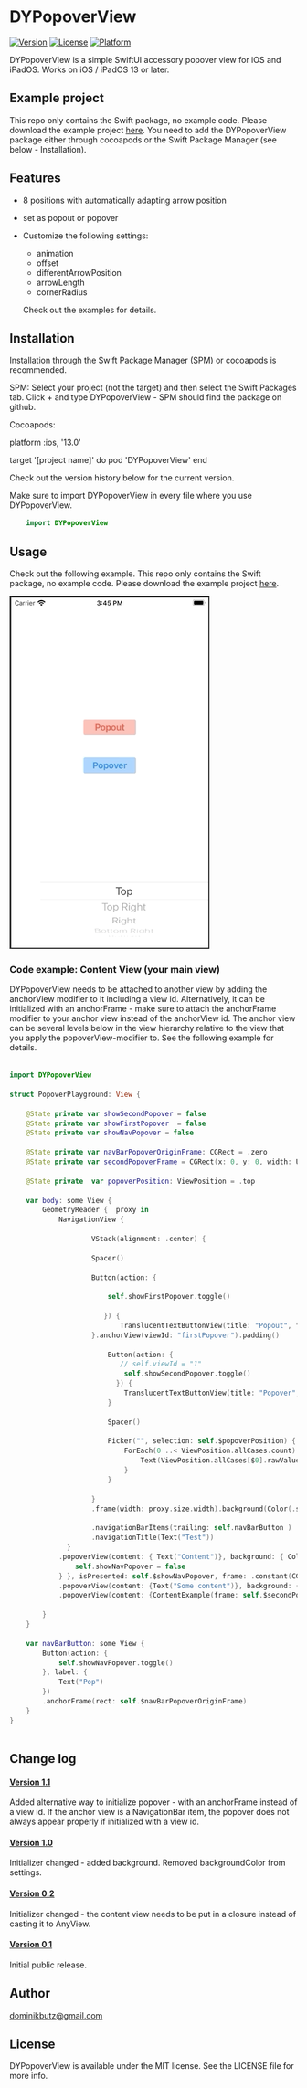 # DYPopoverView

[![Version](https://img.shields.io/cocoapods/v/DYPopoverView.svg?style=flat)](https://cocoapods.org/pods/DYPopoverView)
[![License](https://img.shields.io/cocoapods/l/DYPopoverView.svg?style=flat)](https://cocoapods.org/pods/DYPopoverView)
[![Platform](https://img.shields.io/cocoapods/p/DYPopoverView.svg?style=flat)](https://cocoapods.org/pods/DYPopoverView)


DYPopoverView is a simple SwiftUI accessory popover view for iOS and iPadOS. Works on iOS / iPadOS 13 or later. 

## Example project

This repo only contains the Swift package, no example code. Please download the example project [here](https://github.com/DominikButz/DYPopoverViewExample.git).
You need to add the DYPopoverView package either through cocoapods or the Swift Package Manager (see below - Installation). 

## Features

* 8 positions with automatically adapting arrow position
* set as popout or popover
* Customize the following settings:
	- animation
	- offset
	- differentArrowPosition
	- arrowLength
	- cornerRadius

	Check out the examples for details. 


## Installation


Installation through the Swift Package Manager (SPM) or cocoapods is recommended. 

SPM:
Select your project (not the target) and then select the Swift Packages tab. Click + and type DYPopoverView - SPM should find the package on github. 

Cocoapods:

platform :ios, '13.0'

target '[project name]' do
 	pod 'DYPopoverView'
end


Check out the version history below for the current version.


Make sure to import DYPopoverView in every file where you use DYPopoverView. 

```Swift
    import DYPopoverView
```

## Usage

Check out the following example. This repo only contains the Swift package, no example code. Please download the example project [here](https://github.com/DominikButz/DYPopoverViewExample.git).


![DYPopoverView example](gitResources/example01.gif) 


### Code example: Content View (your main view)


DYPopoverView needs to be attached to another view by adding the anchorView modifier to it including a view id. Alternatively, it can be initialized with an anchorFrame - make sure to attach the anchorFrame modifier to your anchor view instead of the anchorView id. The anchor view can be several levels below in the view hierarchy relative to the view that you apply the popoverView-modifier to. 
See the following example for details.

```Swift

import DYPopoverView

struct PopoverPlayground: View {
    
    @State private var showSecondPopover = false
    @State private var showFirstPopover  = false
    @State private var showNavPopover = false
    
    @State private var navBarPopoverOriginFrame: CGRect = .zero
    @State private var secondPopoverFrame = CGRect(x: 0, y: 0, width: UIScreen.main.bounds.width * 0.75, height:150 )

    @State private  var popoverPosition: ViewPosition = .top
    
    var body: some View {
        GeometryReader {  proxy in
            NavigationView {
                
                    VStack(alignment: .center) {
               
                    Spacer()
                  
                    Button(action: {

                        self.showFirstPopover.toggle()
                           
                       }) {
                           TranslucentTextButtonView(title: "Popout", foregroundColor: .red, backgroundColor: .red, frameWidth: 100)
                    }.anchorView(viewId: "firstPopover").padding()
                           
                        Button(action: {
                           // self.viewId = "1"
                            self.showSecondPopover.toggle()
                          }) {
                            TranslucentTextButtonView(title: "Popover", foregroundColor: .accentColor, backgroundColor: .accentColor, frameWidth: 100).anchorView(viewId: "secondPopover")
                        }

                        Spacer()
                    
                        Picker("", selection: self.$popoverPosition) {
                            ForEach(0 ..< ViewPosition.allCases.count) {
                                Text(ViewPosition.allCases[$0].rawValue).tag(ViewPosition.allCases[$0])
                            }
                        }
                         
                    }
                    .frame(width: proxy.size.width).background(Color(.systemBackground))

                    .navigationBarItems(trailing: self.navBarButton )
                    .navigationTitle(Text("Test"))
              }
            .popoverView(content: { Text("Content")}, background: { Color(.secondarySystemBackground).onTapGesture {
                self.showNavPopover = false
            } }, isPresented: self.$showNavPopover, frame: .constant(CGRect(x:0, y:0, width: 200, height: 200)), anchorFrame: self.navBarPopoverOriginFrame, popoverType: .popout, position: .bottomLeft, viewId: "")
            .popoverView(content: {Text("Some content")}, background: {BlurView(style: .systemChromeMaterial)}, isPresented: self.$showFirstPopover, frame: .constant(CGRect(x: 0, y: 0, width: 150, height: 150)),  anchorFrame: nil, popoverType: .popout, position: self.popoverPosition, viewId: "firstPopover", settings: DYPopoverViewSettings(shadowRadius: 20))
            .popoverView(content: {ContentExample(frame: self.$secondPopoverFrame, show:self.$showSecondPopover)}, background: {Color(.secondarySystemBackground)}, isPresented: self.$showSecondPopover, frame: self.$secondPopoverFrame, anchorFrame: nil, popoverType: .popover, position: self.popoverPosition, viewId: "secondPopover", settings: DYPopoverViewSettings(cornerRadius: (30, 30, 30, 30)))
            
        }
    }
    
    var navBarButton: some View {
        Button(action: {
            self.showNavPopover.toggle()
        }, label: {
            Text("Pop")
        })
        .anchorFrame(rect: self.$navBarPopoverOriginFrame)
    }
}
   

```


## Change log

#### [Version 1.1](https://github.com/DominikButz/DYPopoverView/releases/tag/1.1)
 Added alternative way to initialize popover - with an anchorFrame instead of a view id. 
 If the anchor view is a NavigationBar item, the popover does not always appear properly if initialized with a view id.

#### [Version 1.0](https://github.com/DominikButz/DYPopoverView/releases/tag/1.0)
 Initializer changed - added background. Removed backgroundColor from settings. 

#### [Version 0.2](https://github.com/DominikButz/DYPopoverView/releases/tag/0.2)
 Initializer changed - the content view needs to be put in a closure instead of casting it to AnyView.
 
#### [Version 0.1](https://github.com/DominikButz/DYPopoverView/releases/tag/0.1)

Initial public release. 


## Author

dominikbutz@gmail.com

## License

DYPopoverView is available under the MIT license. See the LICENSE file for more info.

